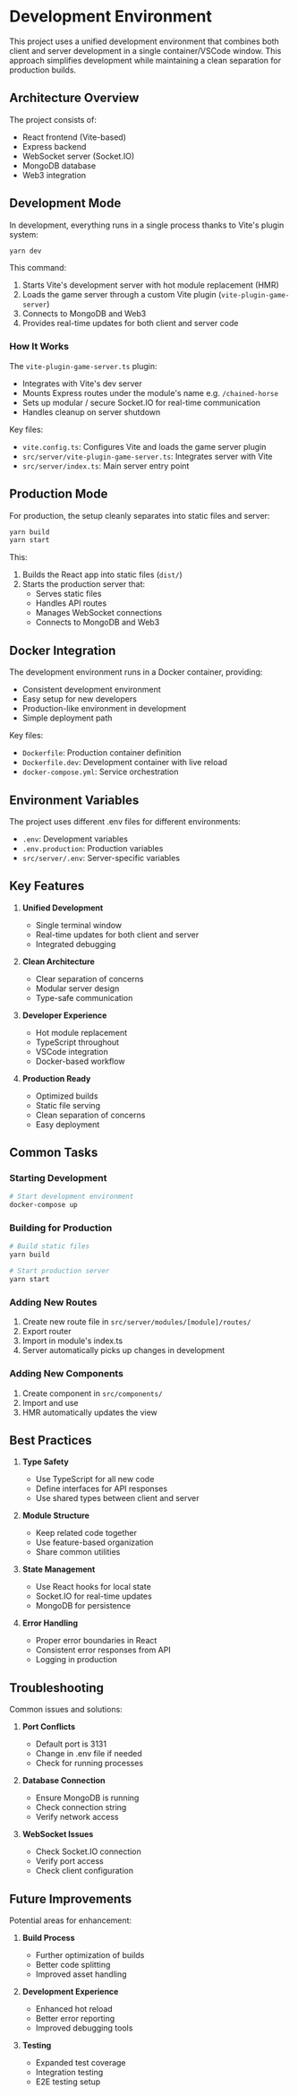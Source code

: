 # Development Environment

This project uses a unified development environment that combines both client and server development in a single container/VSCode window. This approach simplifies development while maintaining a clean separation for production builds.

## Architecture Overview

The project consists of:
- React frontend (Vite-based)
- Express backend
- WebSocket server (Socket.IO)
- MongoDB database
- Web3 integration

## Development Mode

In development, everything runs in a single process thanks to Vite's plugin system:

```bash
yarn dev
```

This command:
1. Starts Vite's development server with hot module replacement (HMR)
2. Loads the game server through a custom Vite plugin (`vite-plugin-game-server`)
3. Connects to MongoDB and Web3
4. Provides real-time updates for both client and server code

### How It Works

The `vite-plugin-game-server.ts` plugin:
- Integrates with Vite's dev server
- Mounts Express routes under the module's name e.g. `/chained-horse`
- Sets up modular / secure Socket.IO for real-time communication
- Handles cleanup on server shutdown

Key files:
- `vite.config.ts`: Configures Vite and loads the game server plugin
- `src/server/vite-plugin-game-server.ts`: Integrates server with Vite
- `src/server/index.ts`: Main server entry point

## Production Mode

For production, the setup cleanly separates into static files and server:

```bash
yarn build
yarn start
```

This:
1. Builds the React app into static files (`dist/`)
2. Starts the production server that:
   - Serves static files
   - Handles API routes
   - Manages WebSocket connections
   - Connects to MongoDB and Web3

## Docker Integration

The development environment runs in a Docker container, providing:
- Consistent development environment
- Easy setup for new developers
- Production-like environment in development
- Simple deployment path

Key files:
- `Dockerfile`: Production container definition
- `Dockerfile.dev`: Development container with live reload
- `docker-compose.yml`: Service orchestration

## Environment Variables

The project uses different .env files for different environments:
- `.env`: Development variables
- `.env.production`: Production variables
- `src/server/.env`: Server-specific variables

## Key Features

1. **Unified Development**
   - Single terminal window
   - Real-time updates for both client and server
   - Integrated debugging

2. **Clean Architecture**
   - Clear separation of concerns
   - Modular server design
   - Type-safe communication

3. **Developer Experience**
   - Hot module replacement
   - TypeScript throughout
   - VSCode integration
   - Docker-based workflow

4. **Production Ready**
   - Optimized builds
   - Static file serving
   - Clean separation of concerns
   - Easy deployment

## Common Tasks

### Starting Development

```bash
# Start development environment
docker-compose up
```

### Building for Production

```bash
# Build static files
yarn build

# Start production server
yarn start
```

### Adding New Routes

1. Create new route file in `src/server/modules/[module]/routes/`
2. Export router
3. Import in module's index.ts
4. Server automatically picks up changes in development

### Adding New Components

1. Create component in `src/components/`
2. Import and use
3. HMR automatically updates the view

## Best Practices

1. **Type Safety**
   - Use TypeScript for all new code
   - Define interfaces for API responses
   - Use shared types between client and server

2. **Module Structure**
   - Keep related code together
   - Use feature-based organization
   - Share common utilities

3. **State Management**
   - Use React hooks for local state
   - Socket.IO for real-time updates
   - MongoDB for persistence

4. **Error Handling**
   - Proper error boundaries in React
   - Consistent error responses from API
   - Logging in production

## Troubleshooting

Common issues and solutions:

1. **Port Conflicts**
   - Default port is 3131
   - Change in .env file if needed
   - Check for running processes

2. **Database Connection**
   - Ensure MongoDB is running
   - Check connection string
   - Verify network access

3. **WebSocket Issues**
   - Check Socket.IO connection
   - Verify port access
   - Check client configuration

## Future Improvements

Potential areas for enhancement:

1. **Build Process**
   - Further optimization of builds
   - Better code splitting
   - Improved asset handling

2. **Development Experience**
   - Enhanced hot reload
   - Better error reporting
   - Improved debugging tools

3. **Testing**
   - Expanded test coverage
   - Integration testing
   - E2E testing setup